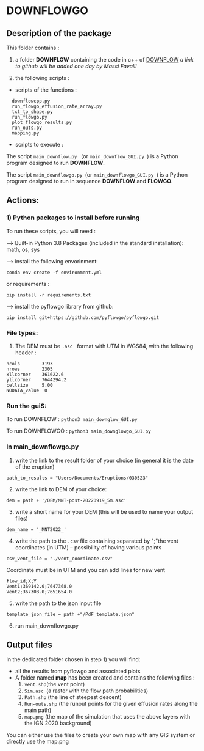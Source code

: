  # DOWNFLOWGO

 ## Description of the package 
This folder contains :

1) a folder **DOWNFLOW** containing the code in c++ of [DOWNFLOW](https://github.com/) _a link to github will be added one day by Massi Favalli_

2) the following scripts :
- scripts of the functions :
```
  downflowcpp.py
  run_flowgo_effusion_rate_array.py
  txt_to_shape.py
  run_flowgo.py
  plot_flowgo_results.py
  run_outs.py
  mapping.py
  ```
- scripts to execute :

The script   ``` main_downflow.py  ``` (or ``` main_downflow_GUI.py  ```) is a Python program designed to run **DOWNFLOW**.

The script   ``` main_downflowgo.py  ```(or ``` main_downflowgo_GUI.py  ```)  is a Python program designed to run in sequence **DOWNFLOW** and **FLOWGO**. 



## Actions:

### 1) Python packages to install before running

To run these scripts, you will need :

--> Built-in Python 3.8 Packages (included in the standard installation): math, os, sys

--> install the following envorinment:

```conda env create -f environment.yml```

or requirements :

```pip install -r requirements.txt```

--> install the pyflowgo library from github:

```pip install git+https://github.com/pyflowgo/pyflowgo.git   ```


### File types:

1) The DEM must be  ```.asc ``` format with UTM in WGS84, with the following header :
```
ncols        3193
nrows        2305
xllcorner    361622.6
yllcorner    7644294.2
cellsize     5.00
NODATA_value  0
 ```


### Run the guiS:

To run DOWNFLOW :
 ``` python3 main_downglow_GUI.py ```

To run DOWNFLOWGO :
 ``` python3 main_downglowgo_GUI.py ```



###  In main_downflowgo.py

1) write the link to the result folder of your choice (in general it is the date of the eruption)

```
path_to_results = "Users/Documents/Eruptions/030523"
```

2) write the link to DEM of your choice:

```
dem = path + '/DEM/MNT-post-20220919_5m.asc'
```

3) write a short name for your DEM (this will be used to name your output files)
```
dem_name = '_MNT2022_'
```
4) write the path to the ```.csv``` file containing separated by ";"the vent coordinates (in UTM) – possibility of having various points
```
csv_vent_file = "./vent_coordinate.csv"
```
 Coordinate must be in UTM and you can add lines for new vent
```
flow_id;X;Y
Vent1;369142.0;7647368.0
Vent2;367303.0;7651654.0
```

5) write the path to the json input file
```
template_json_file = path +"/PdF_template.json"
```

 6)  run main_downflowgo.py

## Output files

In the dedicated folder chosen in step 1) you will find:
* all the results from pyflowgo and associated plots
* A folder named **map** has been created and contains the following files :
  1) ```vent.shp```(the vent point)
  2) ```Sim.asc ```(a raster with the flow path probabilities)
  3) ```Path.shp``` (the line of steepest descent)
  4) ```Run-outs.shp``` (the runout points for the given effusion rates along the main path)
  5) ```map.png``` (the map of the simulation that uses the above layers with the IGN 2020 background)

You can either use the files to create your own map with any GIS system or directly use the map.png
